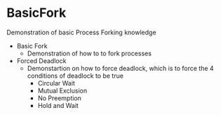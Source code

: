 # BasicFork

Demonstration of basic Process Forking knowledge
- Basic Fork
  - Demonstration of how to to fork processes
- Forced Deadlock
  - Demonstartion on how to force deadlock, which is to force the 4 conditions of deadlock to be true
    - Circular Wait
    - Mutual Exclusion
    - No Preemption 
    - Hold and Wait
